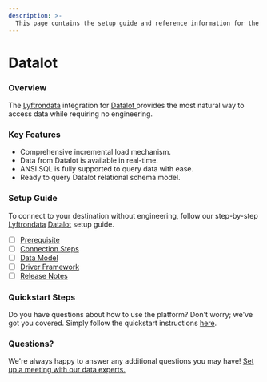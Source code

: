 ```yaml
---
description: >-
  This page contains the setup guide and reference information for the Datalot source connector.
---
```


# Datalot

### Overview

The [Lyftrondata](https://www.lyftrondata.com/) integration for [Datalot](https://www.lyftrondata.com/integration/datalot/)[ ](https://www.lyftrondata.com/integration/datalot/)provides the most natural way to access data while requiring no engineering.

### Key Features

* Comprehensive incremental load mechanism.
* Data from Datalot is available in real-time.&#x20;
* ANSI SQL is fully supported to query data with ease.
* Ready to query Datalot relational schema model.

### Setup Guide

To connect to your destination without engineering, follow our step-by-step [Lyftrondata](https://www.lyftrondata.com/)  [Datalot](https://www.lyftrondata.com/integration/datalot/) setup guide.

* [ ] [Prerequisite](../../marketing-analytics/datalot/prerequisite.md)
* [ ] [Connection Steps](../../marketing-analytics/datalot/connection-steps.md)
* [ ] [Data Model](../../marketing-analytics/datalot/data-model/)
* [ ] [Driver Framework](../../marketing-analytics/datalot/driver-framework/)
* [ ] [Release Notes](../../marketing-analytics/datalot/release-notes.md)

### Quickstart Steps

Do you have questions about how to use the platform? Don't worry; we've got you covered. Simply follow the quickstart instructions [here](../../../quickstart-steps.md).

### Questions? <a href="#questions" id="questions"></a>

We're always happy to answer any additional questions you may have! [Set up a meeting with our data experts.](https://www.lyftrondata.com/book-a-meeting/)

